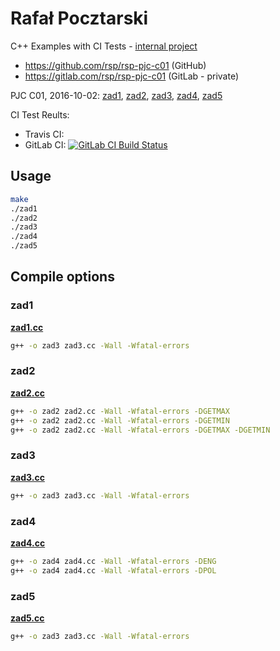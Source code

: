 Rafał Pocztarski
=
C++ Examples with CI Tests -
[internal project](https://github.com/rsp/rsp-internal#readme)

* https://github.com/rsp/rsp-pjc-c01 (GitHub)
* https://gitlab.com/rsp/rsp-pjc-c01 (GitLab - private)

PJC C01, 2016-10-02:
[zad1](#zad1),
[zad2](#zad2),
[zad3](#zad3),
[zad4](#zad4),
[zad5](#zad5)

CI Test Reults:

* Travis CI:
* GitLab CI: [![GitLab CI Build Status](https://gitlab.com/rsp/rsp-pjc-c01/badges/master/build.svg)](https://gitlab.com/rsp/rsp-pjc-c01/builds)

Usage
-
```sh
make
./zad1
./zad2
./zad3
./zad4
./zad5
```

Compile options
-
### zad1
[**zad1.cc**](zad1.cc)
```sh
g++ -o zad3 zad3.cc -Wall -Wfatal-errors
```
### zad2
[**zad2.cc**](zad2.cc)
```sh
g++ -o zad2 zad2.cc -Wall -Wfatal-errors -DGETMAX
g++ -o zad2 zad2.cc -Wall -Wfatal-errors -DGETMIN
g++ -o zad2 zad2.cc -Wall -Wfatal-errors -DGETMAX -DGETMIN
```
### zad3
[**zad3.cc**](zad3.cc)
```sh
g++ -o zad3 zad3.cc -Wall -Wfatal-errors
```
### zad4
[**zad4.cc**](zad4.cc)
```sh
g++ -o zad4 zad4.cc -Wall -Wfatal-errors -DENG
g++ -o zad4 zad4.cc -Wall -Wfatal-errors -DPOL
```
### zad5
[**zad5.cc**](zad5.cc)
```sh
g++ -o zad3 zad3.cc -Wall -Wfatal-errors
```
